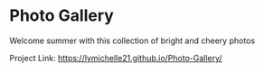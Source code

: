 # Photo Gallery

Welcome summer with this collection of bright and cheery photos

Project Link: https://lymichelle21.github.io/Photo-Gallery/
